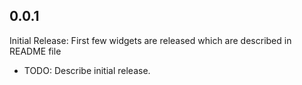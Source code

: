 ## 0.0.1

Initial Release: First few widgets are released which are described in README file
* TODO: Describe initial release.
